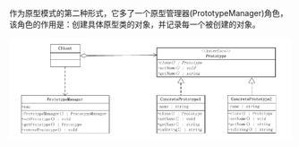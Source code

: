 作为原型模式的第二种形式，它多了一个原型管理器(PrototypeManager)角色，该角色的作用是：创建具体原型类的对象，并记录每一个被创建的对象。

![Image text](https://github.com/pulusite/litart/blob/master/resource/img/RegisterPrototype.JPG?raw=true)
